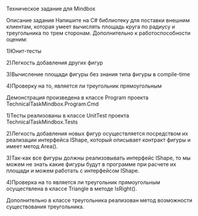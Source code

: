 Техническое задание для Mindbox

Описание задания
Напишите на C# библиотеку для поставки внешним клиентам, которая умеет вычислять площадь круга по радиусу и треугольника по трем сторонам.
Дополнительно к работоспособности оценим:

1)Юнит-тесты

2)Легкость добавления других фигур

3)Вычисление площади фигуры без знания типа фигуры в compile-time

4)Проверку на то, является ли треугольник прямоугольным

Демонстрация произведена в классе Program проекта TechnicalTaskMindbox.Program.Cmd

1)Тесты реализованы в классе UnitTest проекта TechnicalTaskMindbox.Tests

2)Легкость добавления новых фигур осуществляется посредством их реализации интерфейса IShape, который описывает контракт фигуры и имеет метод Area().

3)Так-как все фигуры должны реализовывать интерфейс IShape, то мы можем не знать какие фигуры будут в программе при расчете их площади и можем работать с интерфейсом  IShape.

4)Проверка на то является ли треугольник прямоугольным осуществлена в классе Triangle в методе IsRight().

Дополнительно в классе треугольника реализован метод возможности существования треугольника.
